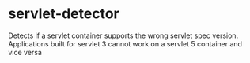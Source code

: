 # servlet-detector

Detects if a servlet container supports the wrong servlet spec version. Applications built for servlet 3 cannot work on a servlet 5 container and vice versa
